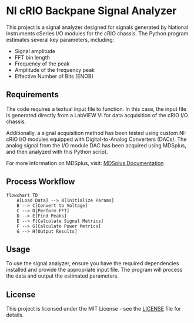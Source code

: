 # NI cRIO Backpane Signal Analyzer

This project is a signal analyzer designed for signals generated by National Instruments cSeries I/O modules for the cRIO chassis. The Python program estimates several key parameters, including:

- Signal amplitude
- FFT bin length
- Frequency of the peak
- Amplitude of the frequency peak
- Effective Number of Bits (ENOB)

## Requirements

The code requires a textual input file to function. In this case, the input file is generated directly from a LabVIEW VI for data acquisition of the cRIO I/O chassis. 

Additionally, a signal acquisition method has been tested using custom NI-cRIO I/O modules equipped with Digital-to-Analog Converters (DACs). The analog signal from the I/O module DAC has been acquired using MDSplus, and then analyzed with this Python script.

For more information on MDSplus, visit: [MDSplus Documentation](http://www.mdsplus.org/index.php/Documentation:Users:MDSobjects:Python)

## Process Workflow

```mermaid
flowchart TD
    A[Load Data] --> B[Initialize Params]
    B --> C[Convert to Voltage]
    C --> D[Perform FFT]
    D --> E[Find Peaks]
    E --> F[Calculate Signal Metrics]
    F --> G[Calculate Power Metrics]
    G --> H[Output Results]
```

## Usage

To use the signal analyzer, ensure you have the required dependencies installed and provide the appropriate input file. The program will process the data and output the estimated parameters.

## License

This project is licensed under the MIT License - see the [LICENSE](LICENSE) file for details.
